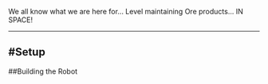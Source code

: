We all know what we are here for... Level maintaining Ore products... IN SPACE!

------------------------------------------------------

#Setup
----------------------------

##Building the Robot


